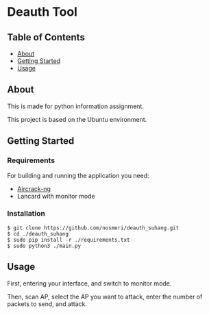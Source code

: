 # Deauth Tool

## Table of Contents

- [About](#about)
- [Getting Started](#getting_started)
- [Usage](#usage)

## About <a name = "about"></a>

This is made for python information assignment.

This project is based on the Ubuntu environment.

## Getting Started <a name = "getting_started"></a>

### Requirements

For building and running the application you need:

+ [Aircrack-ng](https://www.aircrack-ng.org/)
+ Lancard with monitor mode

### Installation

    $ git clone https://github.com/nosmeri/deauth_suhang.git
    $ cd ./deauth_suhang
    $ sudo pip install -r ./requirements.txt
    $ sudo python3 ./main.py

## Usage <a name = "usage"></a>

First, entering your interface, and switch to monitor mode.

Then, scan AP, select the AP you want to attack, enter the number of packets to send, and attack.